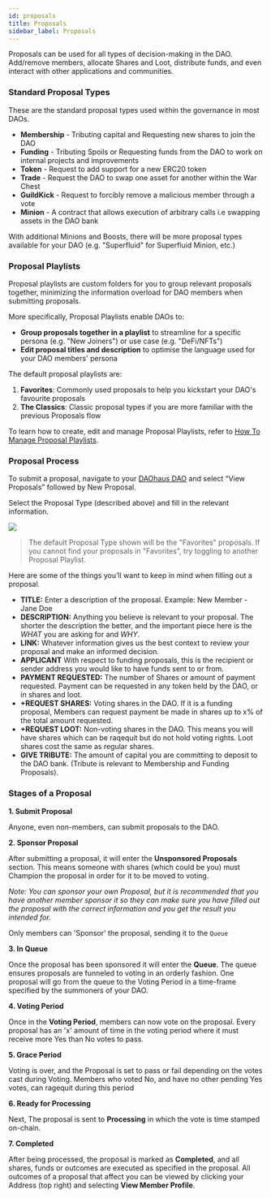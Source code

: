 ```yaml
---
id: proposals
title: Proposals
sidebar_label: Proposals
---
```


Proposals can be used for all types of decision-making in the DAO. Add/remove members, allocate Shares and Loot, distribute funds, and even interact with other applications and communities.

### Standard Proposal Types

These are the standard proposal types used within the governance in most DAOs. 

-   **Membership** - Tributing capital and Requesting new shares to join the DAO
-   **Funding** - Tributing Spoils or Requesting funds from the DAO to work on internal projects and improvements
-   **Token** -  Request to add support for a new ERC20 token
-   **Trade**  - Request the DAO to swap one asset for another within the War Chest
-   **GuildKick** - Request to forcibly remove a malicious member through a vote
-   **Minion** - A contract that allows execution of arbitrary calls i.e swapping assets in the DAO bank

With additional Minions and Boosts, there will be more proposal types available for your DAO (e.g. "Superfluid" for Superfluid Minion, etc.)

### Proposal Playlists 

Proposal playlists are custom folders for you to group relevant proposals together, minimizing the information overload for DAO members when submitting proposals. 

More specifically, Proposal Playlists enable DAOs to: 
* **Group proposals together in a playlist** to streamline for a specific persona (e.g. "New Joiners") or use case (e.g. "DeFi/NFTs")
* **Edit proposal titles and description** to optimise the language used for your DAO members' persona 

The default proposal playlists are: 
1. **Favorites**: Commonly used proposals to help you kickstart your DAO's favourite proposals
2. **The Classics**: Classic proposal types if you are more familiar with the previous Proposals flow 

To learn how to create, edit and manage Proposal Playlists, refer to [How To Manage Proposal Playlists](manage-proposal-playlists.md). 


### Proposal Process

To submit a proposal, navigate to your [DAOhaus DAO](https://app.daohaus.club/explore) and select “View Proposals” followed by New Proposal.

Select the Proposal Type (described above) and fill in the relevant information. 

![](https://i.imgur.com/MCHcVzJ.png)

> The default Proposal Type shown will be the "Favorites" proposals. If you cannot find your proposals in "Favorites", try toggling to another Proposal Playlist. 

Here are some of the things you’ll want to keep in mind when filling out a proposal.

-   **TITLE:** Enter a description of the proposal. Example: New Member - Jane Doe
-   **DESCRIPTION:** Anything you believe is relevant to your proposal. The shorter the description the better, and the important piece here is the _WHAT_ you are asking for and _WHY_.
-   **LINK:** Whatever information gives us the best context to review your proposal and make an informed decision.
-   **APPLICANT** With respect to funding proposals, this is the recipient or sender address you would like to have funds sent to or from.  
-   **PAYMENT REQUESTED:** The number of Shares or amount of payment requested. Payment can be requested in any token held by the DAO, or in shares and loot.
-   **+REQUEST SHARES:** Voting shares in the DAO. If it is a funding proposal, Members can request payment be made in shares up to x% of the total amount requested.
-   **+REQUEST LOOT:** Non-voting shares in the DAO. This means you will have shares which can be raqequit but do not hold voting rights. Loot shares cost the same as regular shares.
-   **GIVE TRIBUTE:** The amount of capital you are committing to deposit to the DAO bank. (Tribute is relevant to Membership and Funding Proposals).


### Stages of a Proposal

**1. Submit Proposal**

Anyone, even non-members, can submit proposals to the DAO.

**2. Sponsor Proposal**

After submitting a proposal, it will enter the **Unsponsored Proposals** section. This means someone with shares (which could be you) must Champion the proposal in order for it to be moved to voting.

*Note: You can sponsor your own Proposal, but it is recommended that you have another member sponsor it so they can make sure you have filled out the proposal with the correct information and you get the result you intended for.*

Only members can 'Sponsor' the proposal, sending it to the `Queue`

**3. In Queue**

Once the proposal has been sponsored it will enter the **Queue**. The queue ensures proposals are funneled to voting in an orderly fashion. One proposal will go from the queue to the Voting Period in a time-frame specified by the summoners of your DAO.

**4. Voting Period**

Once in the **Voting Period**, members can now vote on the proposal. Every proposal has an 'x' amount of time in the voting period where it must receive more Yes than No votes to pass.

**5. Grace Period**

Voting is over, and the Proposal is set to pass or fail depending on the votes cast during Voting. Members who voted No, and have no other pending Yes votes, can ragequit during this period

**6. Ready for Processing**

Next, The proposal is sent to **Processing** in which the vote is time stamped on-chain.

**7. Completed**

After being processed, the proposal is marked as **Completed**, and all shares, funds or outcomes are executed as specified in the proposal. All outcomes of a proposal that affect you can be viewed by clicking your Address (top right) and selecting **View Member Profile**.
